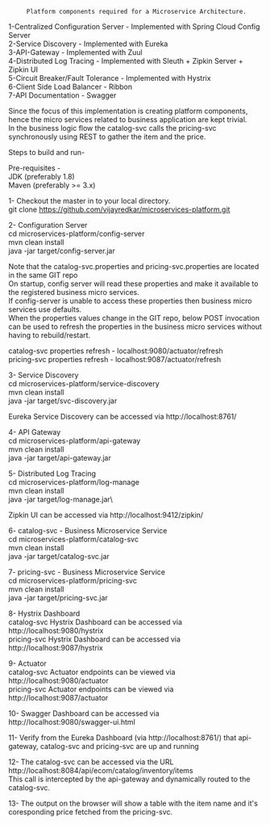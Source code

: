          Platform components required for a Microservice Architecture.

1-Centralized Configuration Server - Implemented with Spring Cloud Config Server\
2-Service Discovery		            - Implemented with Eureka\
3-API-Gateway                      - Implemented with Zuul\
4-Distributed Log Tracing		      - Implemented with Sleuth + Zipkin Server + Zipkin UI\
5-Circuit Breaker/Fault Tolerance  - Implemented with Hystrix\
6-Client Side Load Balancer	      - Ribbon\
7-API Documentation		            - Swagger

Since the focus of this implementation is creating platform components, hence the micro services related to business application are kept trivial.\
In the business logic flow the catalog-svc calls the pricing-svc synchronously using REST to gather the item and the price.


Steps to build and run- 

Pre-requisites -\
JDK (preferably 1.8)\
Maven (preferably >= 3.x)

1- Checkout the master in to your local directory.\
   git clone https://github.com/vijayredkar/microservices-platform.git

2- Configuration Server\
   cd microservices-platform/config-server\
   mvn clean install\
   java -jar target/config-server.jar

Note that the catalog-svc.properties and pricing-svc.properties are located in the same GIT repo\
On startup, config server will read these properties and make it available to the registered business micro services.\
If config-server is unable to access these properties then business micro services use defaults.\
When the properties values change in the GIT repo, below POST invocation can be used to refresh the properties in the business micro services without having to rebuild/restart.

catalog-svc properties refresh -     localhost:9080/actuator/refresh\
pricing-svc properties refresh -     localhost:9087/actuator/refresh

3- Service Discovery\
   cd microservices-platform/service-discovery\
   mvn clean install\
   java -jar target/svc-discovery.jar

   Eureka Service Discovery can be accessed via   http://localhost:8761/

4- API Gateway\
   cd microservices-platform/api-gateway\
   mvn clean install\
   java -jar target/api-gateway.jar

5- Distributed Log Tracing\
   cd microservices-platform/log-manage\
   mvn clean install\
   java -jar target/log-manage.jar\

   Zipkin UI can be accessed via http://localhost:9412/zipkin/

6- catalog-svc  - Business Microservice Service\
   cd microservices-platform/catalog-svc\
   mvn clean install\
   java -jar target/catalog-svc.jar

7- pricing-svc  - Business Microservice Service\
   cd microservices-platform/pricing-svc\
   mvn clean install\
   java -jar target/pricing-svc.jar

8- Hystrix Dashboard\
   catalog-svc Hystrix Dashboard can be accessed via http://localhost:9080/hystrix\
   pricing-svc Hystrix Dashboard can be accessed via http://localhost:9087/hystrix

9- Actuator\
   catalog-svc Actuator endpoints can be viewed via http://localhost:9080/actuator\
   pricing-svc Actuator endpoints can be viewed via http://localhost:9087/actuator

10- Swagger Dashboard can be accessed via http://localhost:9080/swagger-ui.html

11- Verify from the Eureka Dashboard (via  http://localhost:8761/) that api-gateway, catalog-svc and pricing-svc are up and running 

12- The catalog-svc can be accessed via the URL http://localhost:8084/api/ecom/catalog/inventory/items\
    This call is intercepted by the api-gateway and dynamically routed to the catalog-svc.
    
13- The output on the browser will show a table with the item name and it's coresponding price fetched from the pricing-svc.
    
